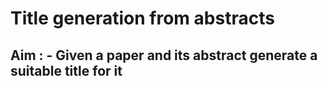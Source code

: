 # Title generation from abstracts 
## Aim : - Given a paper and its abstract generate a suitable title for it
